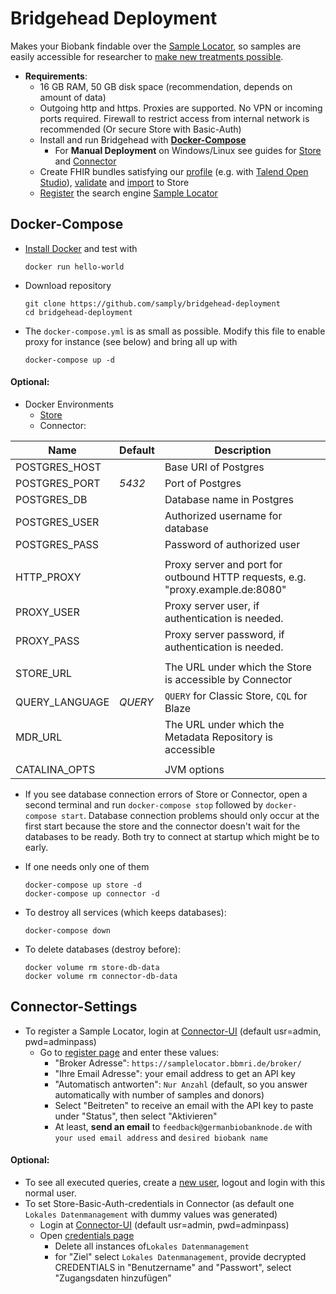 [sl]: <https://samplelocator.bbmri.de>
[bbmri]: <http://www.bbmri-eric.eu>
[docker]: <https://docs.docker.com/install>
[profile]: <https://simplifier.net/bbmri.de>
[talend]: <https://wiki.verbis.dkfz.de/pages/viewpage.action?pageId=76351392>
[validate]: <https://github.com/samply/bbmri-fhir-ig/blob/master/input/pagecontent/Validation.md>
             

[register]: <#connector-settings>
[compose]: <#docker-compose>

[import-store]: <https://alexanderkiel.gitbook.io/blaze/importing-data>
[man-store]: <https://alexanderkiel.gitbook.io/blaze/deployment/manual-deployment>
[env-store]: <https://alexanderkiel.gitbook.io/blaze/deployment/environment-variables>

[man-connector]: <Connector.md>
[connector-user]: <http://localhost:8082/admin/user_list.xhtml>
[connector-login]: <http://localhost:8082/login.xhtml>
[connector-register]: <http://localhost:8082/admin/broker_list.xhtml>
[connector-credentials]: <http://localhost:8082/admin/credentials_list.xhtml>


# Bridgehead Deployment
Makes your Biobank findable over the [Sample Locator][sl], so samples are easily accessible for researcher to [make new treatments possible][bbmri].



* **Requirements**:
    * 16 GB RAM, 50 GB disk space (recommendation, depends on amount of data)
    * Outgoing http and https. Proxies are supported. No VPN or incoming ports required. Firewall to restrict access from internal network is recommended (Or secure Store with Basic-Auth)
    * Install and run Bridgehead with [**Docker-Compose**][compose]
        * For **Manual Deployment** on Windows/Linux see guides for [Store][man-store] and [Connector][man-connector]
    * Create FHIR bundles satisfying our [profile][profile] (e.g. with [Talend Open Studio][talend]), [validate][validate] and [import][import-store] to Store
    * [Register][register] the search engine [Sample Locator][sl]





## Docker-Compose

* [Install Docker][docker] and test with

      docker run hello-world


* Download repository

      git clone https://github.com/samply/bridgehead-deployment
      cd bridgehead-deployment


* The `docker-compose.yml` is as small as possible. Modify this file to enable proxy for instance (see below) and bring all up with

      docker-compose up -d




#### Optional:

* Docker Environments
    * [Store][env-store]
    * Connector:

| Name           | Default | Description                                                   |
| -------------- | ------- | ------------------------------------------------------------- |
| POSTGRES_HOST  |         | Base URI of Postgres                                          |
| POSTGRES_PORT  | *5432*  | Port of Postgres                                              |
| POSTGRES_DB    |         | Database name in Postgres                                     |
| POSTGRES_USER  |         | Authorized username for database                              |
| POSTGRES_PASS  |         | Password of authorized user                                   |
|                |         |                                                               |
| HTTP_PROXY     |         | Proxy server and port for outbound HTTP requests, e.g. "proxy.example.de:8080" |
| PROXY_USER     |         | Proxy server user, if authentication is needed.               |
| PROXY_PASS     |         | Proxy server password, if authentication is needed.           |
|                |         |                                                               |
| STORE_URL      |         | The URL under which the Store is accessible by Connector      |
| QUERY_LANGUAGE | *QUERY* | `QUERY` for Classic Store, `CQL` for Blaze                    |
| MDR_URL        |         | The URL under which the Metadata Repository is accessible     |
|                |         |                                                               |
| CATALINA_OPTS  |         | JVM options                                                   |





* If you see database connection errors of Store or Connector, open a second terminal and run `docker-compose stop` followed by `docker-compose start`. Database connection problems should only occur at the first start because the store and the connector doesn't wait for the databases to be ready. Both try to connect at startup which might be to early.

* If one needs only one of them

      docker-compose up store -d
      docker-compose up connector -d

* To destroy all services (which keeps databases):
  
      docker-compose down

* To delete databases (destroy before):

      docker volume rm store-db-data
      docker volume rm connector-db-data





## Connector-Settings

* To register a Sample Locator, login at [Connector-UI][connector-login] (default usr=admin, pwd=adminpass)
    * Go to [register page][connector-register] and enter these values:
        * "Broker Adresse": `https://samplelocator.bbmri.de/broker/`
        * "Ihre Email Adresse": your email address to get an API key
        * "Automatisch antworten": `Nur Anzahl` (default, so you answer automatically with number of samples and donors)
        * Select "Beitreten" to receive an email with the API key to paste under "Status", then select "Aktivieren"
        * At least, **send an email** to `feedback@germanbiobanknode.de` with `your used email address` and `desired biobank name`




#### Optional:
* To see all executed queries, create a [new user][connector-user], logout and login with this normal user.
* To set Store-Basic-Auth-credentials in Connector (as default one `Lokales Datenmanagement` with dummy values was generated)
    * Login at [Connector-UI][connector-login] (default usr=admin, pwd=adminpass)
    * Open [credentials page][connector-credentials]
        - Delete all instances of`Lokales Datenmanagement`
        - for "Ziel" select `Lokales Datenmanagement`, provide decrypted CREDENTIALS in "Benutzername" and "Passwort", select "Zugangsdaten hinzufügen"
